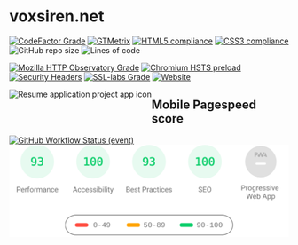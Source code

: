 # voxsiren.net
[![CodeFactor Grade](https://img.shields.io/codefactor/grade/github/TheVoxSiren/VoxSiren.github.io/main?logo=codecov&logoColor=f5f5f5)](https://www.codefactor.io/repository/github/thevoxsiren/voxsiren.github.io)
[![GTMetrix](https://img.shields.io/badge/GTmetrix-A-brightgreen)](https://gtmetrix.com/reports/voxsiren.net/1G0hUazX/)
[![HTML5 compliance](https://shields.io/badge/HTML5-invalid_3_warnings-yellow?&logo=html5&logoColor=f5f5f5)](https://validator.w3.org/nu/?doc=https%3A%2F%2Fvoxsiren.net%2F)
[![CSS3 compliance](https://shields.io/badge/CSS3-valid-brightgreen?logo=CSS3)](https://jigsaw.w3.org/css-validator/validator?uri=https%3A%2F%2Fvoxsiren.net)
![GitHub repo size](https://img.shields.io/github/repo-size/TheVoxSiren/VoxSiren.github.io)
![Lines of code](https://img.shields.io/tokei/lines/github.com/TheVoxSiren/VoxSiren.github.io)

[![Mozilla HTTP Observatory Grade](https://img.shields.io/mozilla-observatory/grade-score/voxsiren.net?publish)](https://observatory.mozilla.org/analyze/voxsiren.net)
[![Chromium HSTS preload](https://img.shields.io/hsts/preload/voxsiren.net)](https://hstspreload.org/?domain=voxsiren.net)
[![Security Headers](https://img.shields.io/security-headers?url=https%3A%2F%2Fvoxsiren.net)](https://securityheaders.com/?q=https%3A%2F%2Fvoxsiren.net&followRedirects=on)
[![SSL-labs Grade](https://img.shields.io/badge/SSL%20labs-A%2B-brightgreen)](https://www.ssllabs.com/ssltest/analyze.html?d=voxsiren.net)
[![Website](https://img.shields.io/website?url=https%3A%2F%2Fvoxsiren.net)](https://www.githubstatus.com/)



<img align="left" height="50" src="https://cdn.worldvectorlogo.com/logos/google-lighthouse-icon-may-2019-.svg" alt="Resume application project app icon">

## Mobile Pagespeed score
[![GitHub Workflow Status (event)](https://img.shields.io/github/workflow/status/TheVoxSiren/VoxSiren.github.io/Get%20Pagespeed%20results%20daily?event=schedule&label=Update%20pagespeed%20score&logo=github)](https://github.com/TheVoxSiren/VoxSiren.github.io/actions?query=workflow%3A%22Get+Pagespeed+results+daily%22)
[![Mobile pagespeed score](/reports/pagespeedresultmobile.svg "Mobile pagespeed score")](https://lighthouse-dot-webdotdevsite.appspot.com//lh/html?url=https%3A%2F%2Fvoxsiren.net%2F)
